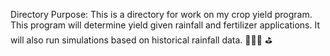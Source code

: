Directory Purpose: This is a directory for work on my crop yield program. This program will determine yield given rainfall and fertilizer applications. It will also run simulations based on historical rainfall data. :leaves::seedling::fire:
:golf:
